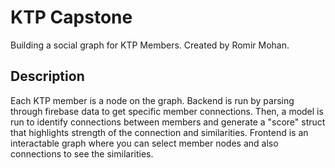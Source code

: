 # KTP Capstone

Building a social graph for KTP Members. Created by Romir Mohan.

## Description

Each KTP member is a node on the graph. Backend is run by parsing through firebase data to get specific member connections. Then, a model is run to identify connections between members and generate a "score" struct that highlights strength of the connection and similarities. Frontend is an interactable graph where you can select member nodes and also connections to see the similarities.

